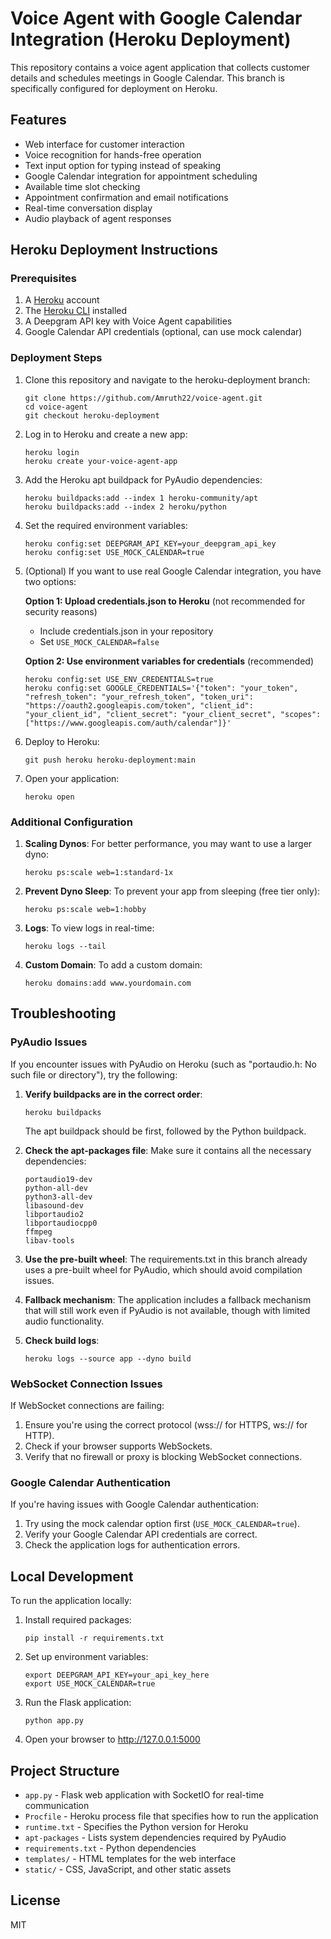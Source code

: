 # Voice Agent with Google Calendar Integration (Heroku Deployment)

This repository contains a voice agent application that collects customer details and schedules meetings in Google Calendar. This branch is specifically configured for deployment on Heroku.

## Features

- Web interface for customer interaction
- Voice recognition for hands-free operation
- Text input option for typing instead of speaking
- Google Calendar integration for appointment scheduling
- Available time slot checking
- Appointment confirmation and email notifications
- Real-time conversation display
- Audio playback of agent responses

## Heroku Deployment Instructions

### Prerequisites

1. A [Heroku](https://heroku.com) account
2. The [Heroku CLI](https://devcenter.heroku.com/articles/heroku-cli) installed
3. A Deepgram API key with Voice Agent capabilities
4. Google Calendar API credentials (optional, can use mock calendar)

### Deployment Steps

1. Clone this repository and navigate to the heroku-deployment branch:
   ```
   git clone https://github.com/Amruth22/voice-agent.git
   cd voice-agent
   git checkout heroku-deployment
   ```

2. Log in to Heroku and create a new app:
   ```
   heroku login
   heroku create your-voice-agent-app
   ```

3. Add the Heroku apt buildpack for PyAudio dependencies:
   ```
   heroku buildpacks:add --index 1 heroku-community/apt
   heroku buildpacks:add --index 2 heroku/python
   ```

4. Set the required environment variables:
   ```
   heroku config:set DEEPGRAM_API_KEY=your_deepgram_api_key
   heroku config:set USE_MOCK_CALENDAR=true
   ```

5. (Optional) If you want to use real Google Calendar integration, you have two options:

   **Option 1: Upload credentials.json to Heroku** (not recommended for security reasons)
   - Include credentials.json in your repository
   - Set `USE_MOCK_CALENDAR=false`

   **Option 2: Use environment variables for credentials** (recommended)
   ```
   heroku config:set USE_ENV_CREDENTIALS=true
   heroku config:set GOOGLE_CREDENTIALS='{"token": "your_token", "refresh_token": "your_refresh_token", "token_uri": "https://oauth2.googleapis.com/token", "client_id": "your_client_id", "client_secret": "your_client_secret", "scopes": ["https://www.googleapis.com/auth/calendar"]}'
   ```

6. Deploy to Heroku:
   ```
   git push heroku heroku-deployment:main
   ```

7. Open your application:
   ```
   heroku open
   ```

### Additional Configuration

1. **Scaling Dynos**: For better performance, you may want to use a larger dyno:
   ```
   heroku ps:scale web=1:standard-1x
   ```

2. **Prevent Dyno Sleep**: To prevent your app from sleeping (free tier only):
   ```
   heroku ps:scale web=1:hobby
   ```

3. **Logs**: To view logs in real-time:
   ```
   heroku logs --tail
   ```

4. **Custom Domain**: To add a custom domain:
   ```
   heroku domains:add www.yourdomain.com
   ```

## Troubleshooting

### PyAudio Issues

If you encounter issues with PyAudio on Heroku (such as "portaudio.h: No such file or directory"), try the following:

1. **Verify buildpacks are in the correct order**:
   ```
   heroku buildpacks
   ```
   The apt buildpack should be first, followed by the Python buildpack.

2. **Check the apt-packages file**:
   Make sure it contains all the necessary dependencies:
   ```
   portaudio19-dev
   python-all-dev
   python3-all-dev
   libasound-dev
   libportaudio2
   libportaudiocpp0
   ffmpeg
   libav-tools
   ```

3. **Use the pre-built wheel**:
   The requirements.txt in this branch already uses a pre-built wheel for PyAudio, which should avoid compilation issues.

4. **Fallback mechanism**:
   The application includes a fallback mechanism that will still work even if PyAudio is not available, though with limited audio functionality.

5. **Check build logs**:
   ```
   heroku logs --source app --dyno build
   ```

### WebSocket Connection Issues

If WebSocket connections are failing:

1. Ensure you're using the correct protocol (wss:// for HTTPS, ws:// for HTTP).
2. Check if your browser supports WebSockets.
3. Verify that no firewall or proxy is blocking WebSocket connections.

### Google Calendar Authentication

If you're having issues with Google Calendar authentication:

1. Try using the mock calendar option first (`USE_MOCK_CALENDAR=true`).
2. Verify your Google Calendar API credentials are correct.
3. Check the application logs for authentication errors.

## Local Development

To run the application locally:

1. Install required packages:
   ```
   pip install -r requirements.txt
   ```

2. Set up environment variables:
   ```
   export DEEPGRAM_API_KEY=your_api_key_here
   export USE_MOCK_CALENDAR=true
   ```

3. Run the Flask application:
   ```
   python app.py
   ```

4. Open your browser to http://127.0.0.1:5000

## Project Structure

- `app.py` - Flask web application with SocketIO for real-time communication
- `Procfile` - Heroku process file that specifies how to run the application
- `runtime.txt` - Specifies the Python version for Heroku
- `apt-packages` - Lists system dependencies required by PyAudio
- `requirements.txt` - Python dependencies
- `templates/` - HTML templates for the web interface
- `static/` - CSS, JavaScript, and other static assets

## License

MIT